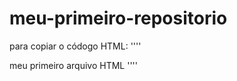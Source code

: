 # meu-primeiro-repositorio
para copiar o códogo HTML:
''''
<html
<h1>meu primeiro arquivo HTML</h1.
<html>
''''
